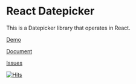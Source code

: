# React Datepicker

This is a Datepicker library that operates in React.

[Demo](https://shinyongjun.com/react-detepicker/example)

[Document](https://shinyongjun.com/react-detepicker/document)

[Issues](https://github.com/shinyj1991/react-detepicker/issues)

[![Hits](https://hits.seeyoufarm.com/api/count/incr/badge.svg?url=https%3A%2F%2Fgithub.com%2Fshinyj1991%2Freact-detepicker&count_bg=%2379C83D&title_bg=%23555555&icon=&icon_color=%23E7E7E7&title=hits&edge_flat=false)](https://hits.seeyoufarm.com)
